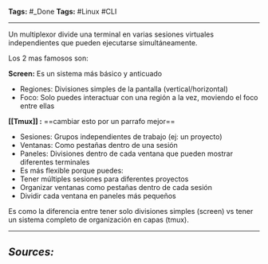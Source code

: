 **Tags:** #_Done 
**Tags:** #Linux #CLI 
- - -
Un multiplexor divide una terminal en varias sesiones virtuales independientes que pueden ejecutarse simultáneamente.

Los 2 mas famosos son:

**Screen:**  Es un sistema más básico y anticuado
- Regiones: Divisiones simples de la pantalla (vertical/horizontal)
- Foco: Solo puedes interactuar con una región a la vez, moviendo el foco entre ellas

**[[Tmux]] :**
==cambiar esto por un parrafo mejor==
- Sesiones: Grupos independientes de trabajo (ej: un proyecto)
- Ventanas: Como pestañas dentro de una sesión
- Paneles: Divisiones dentro de cada ventana que pueden mostrar diferentes terminales
- Es más flexible porque puedes:
- Tener múltiples sesiones para diferentes proyectos
- Organizar ventanas como pestañas dentro de cada sesión
- Dividir cada ventana en paneles más pequeños

Es como la diferencia entre tener solo divisiones simples (screen) vs tener un sistema completo de organización en capas (tmux).
- - - 
## ***Sources:***
